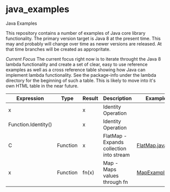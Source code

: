 # java_examples
Java Examples

This repository contains a number of examples of Java core library functionality. 
The primary version target is Java 8 at the present time.  This may and probably will
change over time as newer versions are released. At that time branches will be created
as appropritate. 

*Current Focus*
The current focus right now is to iterate throught the Java 8 lambda functionality and
create a set of clear, easy to use reference examples as well as a cross reference table
showing how Java can implement lambda functionality.  See the package-info under the lambda
directory for the beginning of such a table.  This is likely to move into it's own HTML table
in the near future. 


| **Expression**      | **Type** | **Result**  | **Description**            | **Examples** |
| ----------          | -------  | ----------- | ----                       |--   |
| x                   |          |           x | Identity Operation         |   |
| Function.Identity() |          |           x | Identity Operation         |   |
| C<x>                | Function |           x | FlatMap - Expands collection into stream | [FlatMap.java](./src/main/java/net/ctalkobt/example/java/lambda/Mapping/FlatMap/FlatMap.java)
| x                   | Function |       fn(x) | Map - Maps values through fn | [MapExample.java](./src/main/java/net/ctalkobt/example/java/lambda/Mapping/FlatMap/FlatMap.java)